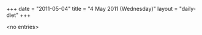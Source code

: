 +++
date = "2011-05-04"
title = "4 May 2011 (Wednesday)"
layout = "daily-diet"
+++

<p>&lt;no entries&gt;</p>